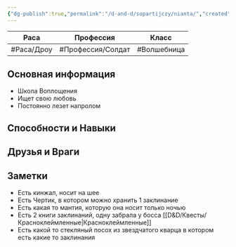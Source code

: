 ```yaml
---
{"dg-publish":true,"permalink":"/d-and-d/sopartijczy/nianta/","created":"2024-02-19T19:15:29.435+03:00","updated":"2023-12-26T14:49:59.700+03:00"}
---
```


| **Раса**   | **Профессия**     | **Класс**        |
| ---------- | ----------------- | ---------------- |
| #Раса/Дроу | #Профессия/Солдат | #Волшебница | 

## Основная информация
* Школа Воплощения
* Ищет свою любовь
* Постоянно лезет напролом

## Способности и Навыки



## Друзья и Враги



## Заметки
* Есть кинжал, носит на шее
* Есть Чертик, в котором можно хранить 1 заклинание
* Есть какая то мантия, которую она носит только ночью
* Есть 2 книги заклинаний, одну забрала у босса [[D&D/Квесты/Красноклеймленные\|Красноклеймленные]]
* Есть какой то стекляный посох из звездчатого кварца в котором есть какие то заклинания

